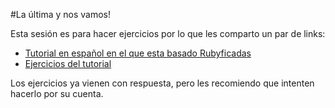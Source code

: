 #La última y nos vamos!

Esta sesión es para hacer ejercicios por lo que les comparto un par de links:

- [Tutorial en español en el que esta basado Rubyficadas](https://docs.google.com/document/d/1XdLEszOeBHzvAEcmARu7feTy0q4zqms0Ej76Atit8zM/edit?usp=sharing)
- [Ejercicios del tutorial](https://github.com/Rojo/Respuestas-de-Aprende-a-Programar)

Los ejercicios ya vienen con respuesta, pero les recomiendo que intenten hacerlo por su cuenta. 